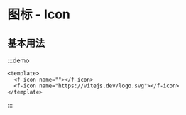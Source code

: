# 图标 - Icon


## 基本用法

:::demo 

```vue
<template>
  <f-icon name=""></f-icon>
  <f-icon name="https://vitejs.dev/logo.svg"></f-icon>
</template>
```

:::